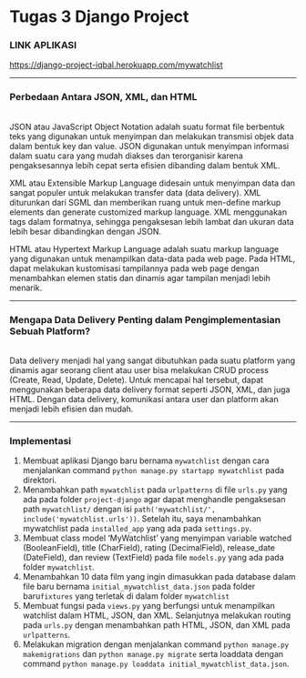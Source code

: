 # Tugas 3 Django Project
### LINK APLIKASI
https://django-project-iqbal.herokuapp.com/mywatchlist
<hr>

### Perbedaan Antara JSON, XML, dan HTML
<br>
JSON atau JavaScript Object Notation adalah suatu format file berbentuk teks yang digunakan untuk menyimpan dan melakukan transmisi objek data dalam bentuk key dan value. JSON digunakan untuk menyimpan informasi dalam suatu cara yang mudah diakses dan terorganisir karena pengaksesannya lebih cepat serta efisien dibanding dalam bentuk XML.

XML atau Extensible Markup Language didesain untuk menyimpan data dan sangat populer untuk melakukan transfer data (data delivery). XML diturunkan dari SGML dan memberikan ruang untuk men-define markup elements dan generate customized markup language. XML menggunakan tags dalam formatnya, sehingga pengaksesan lebih lambat dan ukuran data lebih besar dibandingkan dengan JSON.

HTML atau Hypertext Markup Language adalah suatu markup language yang digunakan untuk menampilkan data-data pada web page. Pada HTML, dapat melakukan kustomisasi tampilannya pada web page dengan menambahkan elemen statis dan dinamis agar tampilan menjadi lebih menarik.
<br>
<hr>

### Mengapa Data Delivery Penting dalam Pengimplementasian Sebuah Platform?
<br>
Data delivery menjadi hal yang sangat dibutuhkan pada suatu platform yang dinamis agar seorang client atau user bisa melakukan CRUD process (Create, Read, Update, Delete). Untuk mencapai hal tersebut, dapat menggunakan beberapa data delivery format seperti JSON, XML, dan juga HTML. Dengan data delivery, komunikasi antara user dan platform akan menjadi lebih efisien dan mudah.
<br>
<hr>

### Implementasi
1. Membuat aplikasi Django baru bernama `mywatchlist` dengan cara menjalankan command `python manage.py startapp mywatchlist` pada direktori.
2. Menambahkan path `mywatchlist` pada `urlpatterns` di file `urls.py` yang ada pada folder `project-django` agar dapat menghandle pengaksesan path `mywatchlist/` dengan isi `path('mywatchlist/', include('mywatchlist.urls'))`. Setelah itu, saya menambahkan mywatchlist pada `installed_app` yang ada pada `settings.py`.
3. Membuat class model ‘MyWatchlist’ yang menyimpan variable watched (BooleanField), title (CharField), rating (DecimalField), release_date (DateField), dan review (TextField) pada file `models.py` yang ada pada folder `mywatchlist`.
4. Menambahkan 10 data film yang ingin dimasukkan pada database dalam file baru bernama `initial_mywatchlist_data.json` pada folder baru`fixtures` yang terletak di dalam folder `mywatchlist`
5. Membuat fungsi pada `views.py` yang berfungsi untuk menampilkan watchlist dalam HTML, JSON, dan XML. Selanjutnya melakukan routing pada `urls.py` dengan menambahkan path HTML, JSON, dan XML pada `urlpatterns`.
6. Melakukan migration dengan menjalankan command `python manage.py makemigrations` dan `python manage.py migrate` serta loaddata dengan command `python manage.py loaddata initial_mywatchlist_data.json`.